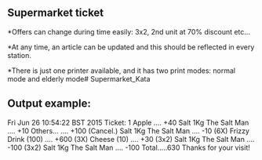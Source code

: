 Supermarket ticket
------------------

*Offers can change during time easily: 3x2, 2nd unit at 70% discount etc...

*At any time, an article can be updated and this should be reflected in every station.

*There is just one printer available, and it has two print modes: normal mode and elderly mode# Supermarket_Kata


Output example:
------------------------------------------
Fri Jun 26 10:54:22 BST 2015
Ticket: 1
Apple .... +40
Salt 1Kg The Salt Man .... +10
Others... .... +100
(Cancel.) Salt 1Kg The Salt Man .... -10
(6X) Frizzy Drink (100) .... +600
(3X) Cheese (10) .... +30
(3x2) Salt 1Kg The Salt Man .... -100
(3x2) Salt 1Kg The Salt Man .... -100
Total.....630
Thanks for your visit!
